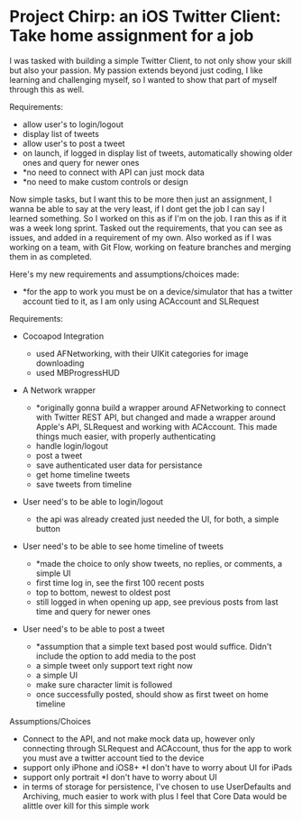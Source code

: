 # Project Chirp: an iOS Twitter Client: Take home assignment for a job
I was tasked with building a simple Twitter Client, to not only show your skill but also your passion. My passion extends beyond just coding, I like learning and challenging myself, so I wanted to show that part of myself through this as well.

Requirements:
- allow user's to login/logout
- display list of tweets
- allow user's to post a tweet
- on launch, if logged in display list of tweets, automatically showing older ones and query for newer ones
- *no need to connect with API can just mock data
- *no need to make custom controls or design

Now simple tasks, but I want this to be more then just an assignment, I wanna be able to say at the very least, if I dont get the job I can say I learned something. So I worked on this as if I'm on the job. I ran this as if it was a week long sprint. Tasked out the requirements, that you can see as issues, and added in a requirement of my own. Also worked as if I was working on a team, with Git Flow, working on feature branches and merging them in as completed.

Here's my new requirements and assumptions/choices made:
- *for the app to work you must be on a device/simulator that has a twitter account tied to it, as I am only using ACAccount and SLRequest

Requirements:
- Cocoapod Integration
  - used AFNetworking, with their UIKit categories for image downloading
  - used MBProgressHUD

- A Network wrapper
  - *originally gonna build a wrapper around AFNetworking to connect with Twitter REST API, but changed and made a wrapper around Apple's API, SLRequest and working with ACAccount. This made things much easier, with properly authenticating
  - handle login/logout
  - post a tweet
  - save authenticated user data for persistance
  - get home timeline tweets
  - save tweets from timeline
  
- User need's to be able to login/logout
  - the api was already created just needed the UI, for both, a simple button
  
- User need's to be able to see home timeline of tweets
  - *made the choice to only show tweets, no replies, or comments, a simple UI
  - first time log in, see the first 100 recent posts
  - top to bottom, newest to oldest post
  - still logged in when opening up app, see previous posts from last time and query for newer ones
  
- User need's to be able to post a tweet
  - *assumption that a simple text based post would suffice. Didn't include the option to add media to the post
  - a simple tweet only support text right now
  - a simple UI
  - make sure character limit is followed
  - once successfully posted, should show as first tweet on home timeline
  
Assumptions/Choices
- Connect to the API, and not make mock data up, however only connecting through SLRequest and ACAccount, thus for the app to work you must ave a twitter account tied to the device
- support only iPhone and iOS8+ *I don't have to worry about UI for iPads
- support only portrait *I don't have to worry about UI
- in terms of storage for persistence, I've chosen to use UserDefaults and Archiving, much easier to work with plus I feel that Core Data would be alittle over kill for this simple work
  
